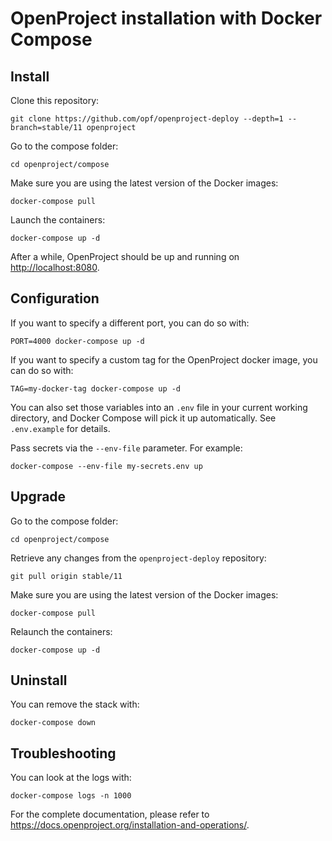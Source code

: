 # OpenProject installation with Docker Compose

## Install

Clone this repository:

    git clone https://github.com/opf/openproject-deploy --depth=1 --branch=stable/11 openproject

Go to the compose folder: 

    cd openproject/compose

Make sure you are using the latest version of the Docker images:

    docker-compose pull

Launch the containers:

    docker-compose up -d

After a while, OpenProject should be up and running on <http://localhost:8080>.

## Configuration

If you want to specify a different port, you can do so with:

    PORT=4000 docker-compose up -d

If you want to specify a custom tag for the OpenProject docker image, you can do so with:

    TAG=my-docker-tag docker-compose up -d

You can also set those variables into an `.env` file in your current working
directory, and Docker Compose will pick it up automatically. See `.env.example`
for details.

Pass secrets via the `--env-file` parameter. For example:

    docker-compose --env-file my-secrets.env up

## Upgrade

Go to the compose folder:

    cd openproject/compose

Retrieve any changes from the `openproject-deploy` repository:

    git pull origin stable/11

Make sure you are using the latest version of the Docker images:

    docker-compose pull

Relaunch the containers:

    docker-compose up -d

## Uninstall

You can remove the stack with:

    docker-compose down

## Troubleshooting

You can look at the logs with:

    docker-compose logs -n 1000

For the complete documentation, please refer to https://docs.openproject.org/installation-and-operations/.
